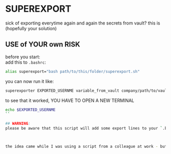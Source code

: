 # SUPEREXPORT
sick of exporting everytime again and again the secrets from vault? this is (hopefully your solution)

## USE of YOUR own RISK

before you start:  
add this to `.bashrc`:
```bash
alias superexport="bash path/to/this/folder/superexport.sh"
```
you can now run it like:

```bash
superexporter EXPORTED_USERNME variable_from_vault company/path/to/vault/project/ some-variable-to-make-it-unique
```

to see that it worked, YOU HAVE TO OPEN A NEW TERMINAL
```bash 
echo $EXPORTED_USERNME
``

## WARNING:  
please be aware that this script will add some export lines to your `.bashrc`



the idea came while I was using a script from a colleague at work - but I was sick of adding them manually to the script 
